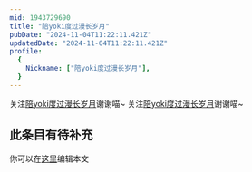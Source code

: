```yaml
---
mid: 1943729690
title: "陪yoki度过漫长岁月"
pubDate: "2024-11-04T11:22:11.421Z"
updatedDate: "2024-11-04T11:22:11.421Z"
profile:
  {
    Nickname: ["陪yoki度过漫长岁月"],
  }
---
```


关注[陪yoki度过漫长岁月](https://space.bilibili.com/1943729690)谢谢喵~ 关注[陪yoki度过漫长岁月](https://space.bilibili.com/1943729690)谢谢喵~

## 此条目有待补充
你可以在[这里](https://github.com/Yuhanawa/VTuber.ICU-Content/edit/master/v/陪yoki度过漫长岁月/index.md)编辑本文
